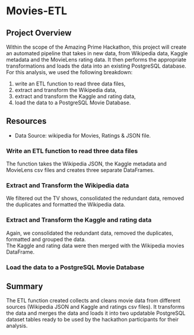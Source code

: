 # Movies-ETL

## Project Overview
Within the scope of the Amazing Prime Hackathon, this project will create an automated pipeline that takes in new data, from Wikipedia data, Kaggle metadata and the MovieLens rating data. It then performs the appropriate transformations and loads the data into an existing PostgreSQL database.\
For this analysis, we used the following breakdown:
1. write an ETL function to read three data files,
2. extract and transform the Wikipedia data,
3. extract and transform the Kaggle and rating data,
4. load the data to a PostgreSQL Movie Database.

## Resources
- Data Source: wikipedia for Movies, Ratings & JSON file. 

### Write an ETL function to read three data files
The function takes the Wikipedia JSON, the Kaggle metadata and MovieLens csv files and creates three separate DataFrames.
<br/>

### Extract and Transform the Wikipedia data
We filtered out the TV shows, consolidated the redundant data, removed the duplicates and formatted the Wikipedia data.
<br/>

### Extract and Transform the Kaggle and rating data
Again, we consolidated the redundant data, removed the duplicates, formatted and grouped the data.\
The Kaggle and rating data were then merged with the Wikipedia movies DataFrame.

### Load the data to a PostgreSQL Movie Database

## Summary
The ETL function created collects and cleans movie data from different sources (Wikipedia JSON and Kaggle and ratings csv files). It transforms the data and merges the data and loads it into two updatable PostgreSQL dataset tables ready to be used by the hackathon participants for their analysis.
